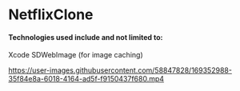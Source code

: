 # NetflixClone

#### Technologies used include and not limited to: 

Xcode
SDWebImage (for image caching)



https://user-images.githubusercontent.com/58847828/169352988-35f84e8a-6018-4164-ad5f-f9150437f680.mp4
